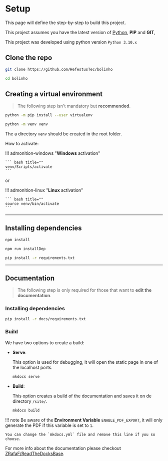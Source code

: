 # Setup

This page will define the step-by-step to build this project.

This project assumes you have the latest version of [Python](https://www.python.org/), **PIP** and **GIT**,

This project was developed using python version `Python 3.10.x`

## Clone the repo

``` bash
git clone https://github.com/HefestusTec/bolinho

cd bolinho
```

## Creating a virtual environment

> The following step isn't mandatory but **recommended**.

``` bash
python -m pip install --user virtualenv

python -m venv venv
```

The a directory `venv` should be created in the root folder.

How to activate:


!!! admonition-windows "**Windows** activation"

    ``` bash title=""
    venv/Scripts/activate
    ```

or

!!! admonition-linux "**Linux** activation"

    ``` bash title=""
    source venv/bin/activate
    ```
___

## Installing dependencies

``` bash
npm install

npm run installDep

pip install -r requirements.txt
```

___

## Documentation

> The following step is only required for those that want to **edit the documentation**.

### Installing dependencies

``` bash
pip install -r docs/requirements.txt
```

### Build

We have two options to create a build:

* **Serve**:
    
    This option is used for debugging, it will open the static page in one of the localhost ports.
    
    ``` bash title=""
    mkdocs serve
    ```

* **Build**:
    
    This option creates a build of the documentation and saves it on de directory `/site/`.
    
    ``` bash title=""
    mkdocs build
    ```

!!! note
    Be aware of the **Environment Variable** `ENABLE_PDF_EXPORT`, it will only generate the PDF if this variable is set to `1`.

    You can change the `mkdocs.yml` file and remove this line if you so choose.


For more info about the documentation please checkout [ZRafaF/ReadTheDocksBase](https://github.com/ZRafaF/ReadTheDocksBase).

